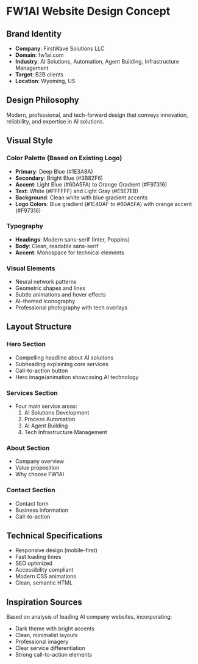 # FW1AI Website Design Concept

## Brand Identity
- **Company**: FirstWave Solutions LLC
- **Domain**: fw1ai.com
- **Industry**: AI Solutions, Automation, Agent Building, Infrastructure Management
- **Target**: B2B clients
- **Location**: Wyoming, US

## Design Philosophy
Modern, professional, and tech-forward design that conveys innovation, reliability, and expertise in AI solutions.

## Visual Style

### Color Palette (Based on Existing Logo)
- **Primary**: Deep Blue (#1E3A8A)
- **Secondary**: Bright Blue (#3B82F6)
- **Accent**: Light Blue (#60A5FA) to Orange Gradient (#F97316)
- **Text**: White (#FFFFFF) and Light Gray (#E5E7EB)
- **Background**: Clean white with blue gradient accents
- **Logo Colors**: Blue gradient (#1E40AF to #60A5FA) with orange accent (#F97316)

### Typography
- **Headings**: Modern sans-serif (Inter, Poppins)
- **Body**: Clean, readable sans-serif
- **Accent**: Monospace for technical elements

### Visual Elements
- Neural network patterns
- Geometric shapes and lines
- Subtle animations and hover effects
- AI-themed iconography
- Professional photography with tech overlays

## Layout Structure

### Hero Section
- Compelling headline about AI solutions
- Subheading explaining core services
- Call-to-action button
- Hero image/animation showcasing AI technology

### Services Section
- Four main service areas:
  1. AI Solutions Development
  2. Process Automation
  3. AI Agent Building
  4. Tech Infrastructure Management

### About Section
- Company overview
- Value proposition
- Why choose FW1AI

### Contact Section
- Contact form
- Business information
- Call-to-action

## Technical Specifications
- Responsive design (mobile-first)
- Fast loading times
- SEO optimized
- Accessibility compliant
- Modern CSS animations
- Clean, semantic HTML

## Inspiration Sources
Based on analysis of leading AI company websites, incorporating:
- Dark theme with bright accents
- Clean, minimalist layouts
- Professional imagery
- Clear service differentiation
- Strong call-to-action elements

